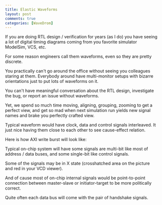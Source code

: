 ```yaml
---
title: Elastic Waveforms
layout: post
comments: true
categories: [WaveDrom]
---
```


If you are doing RTL design / verification for years (as I do) you have seeing a lot of digital timing diagrams coming from you favorite simulator ModelSim, VCS, etc.

For some reason engineers call them waveforms, even so they are pretty discrete.

You practically can't go around the office without seeing you colleagues staring at them. Everybody around have multi-monitor setups with bizarre orientations just to put lots of waveforms on it.

You can't have meaningful conversation about the RTL design, investigate the bug, or report an issue without waveforms.

Yet, we spend so much time moving, aligning, grouping, zooming to get a perfect view, and get so mad when next simulation run yields new signal names and brake you perfectly crafted view.

Typical waveform would have clock, data and control signals interleaved. It just nice having them close to each other to see cause-effect relation.

Here is how AXI write burst will look like:

<script type="WaveDrom">
{signal: [
  {name: 'ACLK',    wave: 'p............'},
  {name: 'AWADDR',  wave: 'x=.x.........', data: ['A']},
  {name: 'AWVALID', wave: '01.0.........'},
  {name: 'AWREADY', wave: 'x01x.........'},
  {name: 'WDATA',   wave: 'x..=.=.x==x..', data: ['D0','D1','D2','D3']},
  {name: 'WLAST',   wave: '0........10..'},
  {name: 'WVALID',  wave: '0..1.1.0110..'},
  {name: 'WREADY',  wave: '0...1011.10..'},
  {name: 'BRESP',   wave: 'x.........=x', data:['OK']},
  {name: 'BVALID',  wave: '0.........10'},
  {name: 'BREADY',  wave: '0..1.......0'}
]}
</script>

Typical on-chip system will have some signals are multi-bit like most of address / data buses, and some single-bit like control signals.

Some of the signals may be in X state (crosshatched area on the picture and red in your VCD viewer).

And of cause most of on-chip internal signals would be point-to-point connection between master-slave or initiator-target to be more politically correct.

Quite often each data bus will come with the pair of handshake signals.
